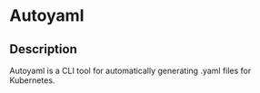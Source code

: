 # Autoyaml
## Description
Autoyaml is a CLI tool for automatically generating .yaml files for Kubernetes.

